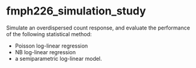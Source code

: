 # fmph226_simulation_study

Simulate an overdispersed count response, and evaluate the performance of the following statistical method:
- Poisson log-linear regression
- NB log-linear regression
- a semiparametric log-linear model.
